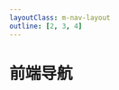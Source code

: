 ```yaml
---
layoutClass: m-nav-layout
outline: [2, 3, 4]
---
```


<script setup>
import { NAV_DATA } from './data'
import MNavLinks from '../components/MNavLinks.vue'
</script>
<style src="./index.scss"></style>

# 前端导航

<MNavLinks v-for="{title, items} in NAV_DATA" :title="title" :items="items"/>

<br />
